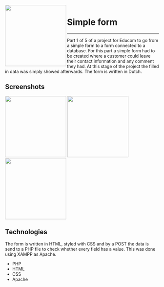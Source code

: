 
<img src="https://user-images.githubusercontent.com/72911560/99961806-5b48c100-2d8f-11eb-8e90-4b0e14355c0c.png" align="left" width="200">

# Simple form  
---
Part 1 of 5 of a project for Educom to go from a simple form to a form connected to a database.
For this part a simple form had to be created where a customer could leave their contact information and any comment they had. At this stage of the project the filled in data was simply showed afterwards. The form is written in Dutch.

## Screenshots

<img src="https://user-images.githubusercontent.com/72911560/99963407-09ee0100-2d92-11eb-8b7e-7d72f9ad20f9.JPG" width="200"> <img src="https://user-images.githubusercontent.com/72911560/99963413-0c505b00-2d92-11eb-934e-39cef6082513.JPG" width="200"> <img src="https://user-images.githubusercontent.com/72911560/99963420-0e1a1e80-2d92-11eb-8159-aecfb64d1a00.JPG" width="200">

## Technologies

The form is written in HTML, styled with CSS and by a POST the data is send to a PHP file to check whether every field has a value. This was done using XAMPP as Apache. 

* PHP 
* HTML
* CSS
* Apache
